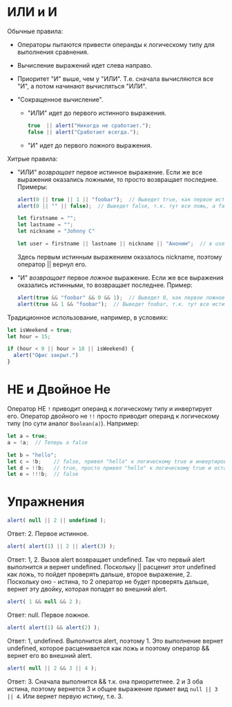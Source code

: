 # ИЛИ и И

Обычные правила:

* Операторы пытаются привести операнды к логическому типу для выполнения сравнения.

* Вычисление выражений идет слева направо.

* Приоритет "И" выше, чем у "ИЛИ". Т.е. сначала вычисляются все "И", а потом начинают вычисляться "ИЛИ".

* "Сокращенное вычисление".

  * "ИЛИ" идет до первого истинного выражения.

    ```javascript
    true  || alert("Никогда не сработает.");
    false || alert("Сработает всегда.");
    ```

  * "И" идет до первого ложного выражения.

Хитрые правила:

* "ИЛИ" *возвращает* первое истинное выражение. Если же все выражения оказались ложными, то просто возвращает последнее. Примеры:

  ```javascript
  alert(0 || true || 1 || "foobar");  // Выведет true, как первое истиное выражение.
  alert(0 || "" || false);  // Выведет false, т.к. тут все ложь, а false - последняя ложь.
  ```

  ```javascript
  let firstname = "";
  let lastname = "";
  let nickname = "Johnny C"
  
  let user = firstname || lastname || nickname || "Аноним";  // в user будет строка "Johnny C"
  ```

  Здесь первым истинным выражением оказалось nickname, поэтому оператор || вернул его.

* "И" *возвращает* первое *ложное* выражение. Если же все выражения оказались истинными, то возвращает последнее. Пример:

  ```javascript
  alert(true && "foobar" && 0 && 1);  // Выведет 0, как первое ложное значение.
  alert(true && 1 && "foobar");  // Выведет foobar, т.к. тут все истина, а foobar - последнее.
  ```

Традиционное использование, например, в условиях:

```javascript
let isWeekend = true;
let hour = 15;

if (hour < 9 || hour > 18 || isWeekend) {
  alert("Офис закрыт.")
}
```

# НЕ и Двойное Не

Оператор НЕ `!` приводит операнд к логическому типу и инвертирует его. Оператор двойного не `!!` просто приводит операнд к логическому типу (по сути аналог `Boolean(a)`). Например:

```javascript
let a = true;
a = !a;  // Теперь a false

let b = "hello";
let c = !b;    // false, привел "hello" к логическому true и инвертировал.
let d = !!b;   // true, просто привел "hello" к логическому true и оставил как есть.
let e = !!!b;  // false
```

# Упражнения

```javascript
alert( null || 2 || undefined );
```

Ответ: 2. Первое истинное.

```javascript
alert( alert(1) || 2 || alert(3) );
```

Ответ: 1, 2. Вызов alert возвращает undefined. Так что первый alert выполнится и вернет undefined. Поскольку || расценит этот undefined как ложь, то пойдет проверять дальше, второе выражение, 2. Поскольку оно - истина, то 2 оператор не будет проверять дальше, вернет эту двойку, которая попадет во внешний alert.

```javascript
alert( 1 && null && 2 );
```

Ответ: null. Первое ложное.

```javascript
alert( alert(1) && alert(2) );
```

Ответ: 1, undefined. Выполнится alert, поэтому 1. Это выполнение вернет undefined, которое расценивается как ложь и поэтому оператор && вернет его во внешний alert.

```javascript
alert( null || 2 && 3 || 4 );
```

Ответ: 3. Сначала выполнится && т.к. она приоритетнее. 2 и 3 оба истина, поэтому вернется 3 и общее выражение примет вид `null || 3 || 4`. Или вернет первую истину, т.е. 3.

